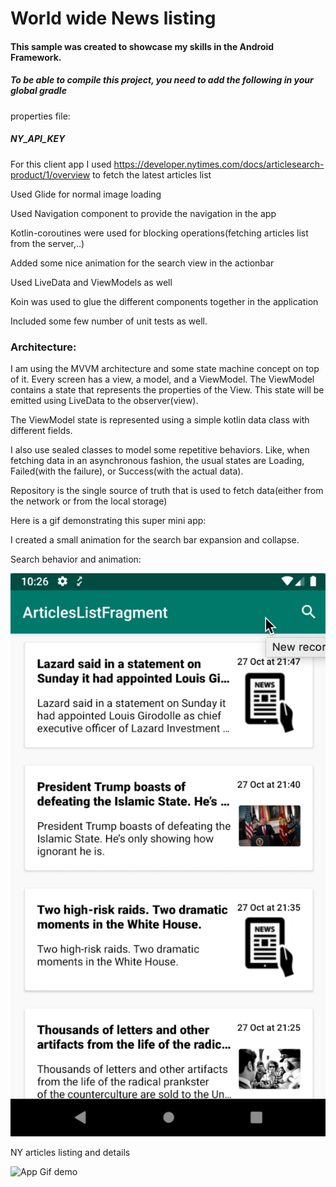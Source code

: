 # World wide News listing

#### This sample was created to showcase my skills in the Android Framework.

##### To be able to compile this project, you need to add the following in your global gradle
properties file:

##### NY_API_KEY

For this client app I used https://developer.nytimes.com/docs/articlesearch-product/1/overview to fetch the latest articles list

Used Glide for normal image loading

Used Navigation component to provide the navigation in the app

Kotlin-coroutines were used for blocking operations(fetching articles list from the server,..)

Added some nice animation for the search view in the actionbar

Used LiveData and ViewModels as well

Koin was used to glue the different components together in the application

Included some few number of unit tests as well.


### Architecture:

I am using the MVVM architecture and some state machine concept on top of it.
Every screen has a view, a model, and a ViewModel. The ViewModel contains a state that represents
the properties of the View. This state will be emitted using LiveData to the observer(view).

The ViewModel state is represented using a simple kotlin data class with different fields.

I also use sealed classes to model some repetitive behaviors. Like, when fetching data in an
asynchronous fashion, the usual states are Loading, Failed(with the failure), or Success(with the
actual data).

Repository is the single source of truth that is used to fetch data(either from the network or
from the local storage)

Here is a gif demonstrating this super mini app:

I created a small animation for the search bar expansion and collapse.

Search behavior and animation:

![Search animation Gif](/readmeassets/ny_articles_search_expand_collapse.gif)


NY articles listing and details

![App Gif demo](/readmeassets/ny_infinite_scrolling.gif)
